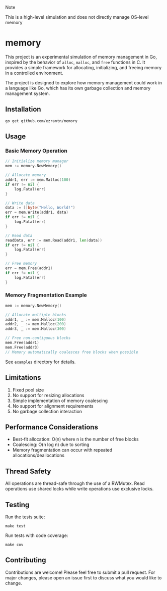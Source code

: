 > [!NOTE]
> This is a high-level simulation and does not directly manage OS-level memory

# memory

This project is an experimental simulation of memory management in Go, inspired by the behavior of `alloc`, `malloc`, and `free` functions in C. It provides a simple framework for allocating, initializing, and freeing memory in a controlled environment.

The project is designed to explore how memory management could work in a language like Go, which has its own garbage collection and memory management system.

## Installation

```shell
go get github.com/ezrantn/memory
```

## Usage

### Basic Memory Operation

```go
// Initialize memory manager
mem := memory.NewMemory()

// Allocate memory
addr1, err := mem.Malloc(100)
if err != nil {
    log.Fatal(err)
}

// Write data
data := []byte("Hello, World!")
err = mem.Write(addr1, data)
if err != nil {
    log.Fatal(err)
}

// Read data
readData, err := mem.Read(addr1, len(data))
if err != nil {
    log.Fatal(err)
}

// Free memory
err = mem.Free(addr1)
if err != nil {
    log.Fatal(err)
}
```

### Memory Fragmentation Example

```go
mem := memory.NewMemory()

// Allocate multiple blocks
addr1, _ := mem.Malloc(100)
addr2, _ := mem.Malloc(200)
addr3, _ := mem.Malloc(300)

// Free non-contiguous blocks
mem.Free(addr1)
mem.Free(addr3)
// Memory automatically coalesces free blocks when possible
```

See `examples` directory for details.

## Limitations

1. Fixed pool size
2. No support for resizing allocations
3. Simple implementation of memory coalescing
4. No support for alignment requirements
5. No garbage collection interaction

## Performance Considerations

- Best-fit allocation: O(n) where n is the number of free blocks
- Coalescing: O(n log n) due to sorting
- Memory fragmentation can occur with repeated allocations/deallocations

## Thread Safety

All operations are thread-safe through the use of a RWMutex. Read operations use shared locks while write operations use exclusive locks.

## Testing
 
Run the tests suite:

```shell
make test
```

Run tests with code coverage:

```shell
make cov
```

## Contributing

Contributions are welcome! Please feel free to submit a pull request. For major changes, please open an issue first to discuss what you would like to change.